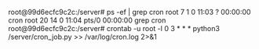 


root@99d6ecfc9c2c:/server# ps -ef | grep cron
root         7     1  0 11:03 ?        00:00:00 cron
root        20    14  0 11:04 pts/0    00:00:00 grep cron
root@99d6ecfc9c2c:/server# crontab -u root -l
0 3 * * * python3 /server/cron_job.py >> /var/log/cron.log 2>&1

